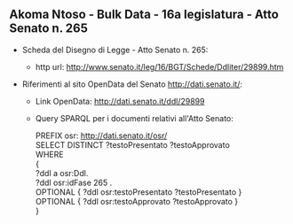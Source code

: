 ## Akoma Ntoso - Bulk Data - 16a legislatura - Atto Senato n. 265 ##

* Scheda del Disegno di Legge - Atto Senato n. 265:
	* http url: http://www.senato.it/leg/16/BGT/Schede/Ddliter/29899.htm

* Riferimenti al sito OpenData del Senato http://dati.senato.it/:
	* Link OpenData: http://dati.senato.it/ddl/29899
	* Query SPARQL per i documenti relativi all'Atto Senato:

        PREFIX osr: <http://dati.senato.it/osr/>  
		SELECT DISTINCT ?testoPresentato ?testoApprovato  
		WHERE  
		{  
		    ?ddl a osr:Ddl.  
		    ?ddl osr:idFase 265 .  
		    OPTIONAL { ?ddl osr:testoPresentato ?testoPresentato }  
		    OPTIONAL { ?ddl osr:testoApprovato ?testoApprovato }  
		}
		